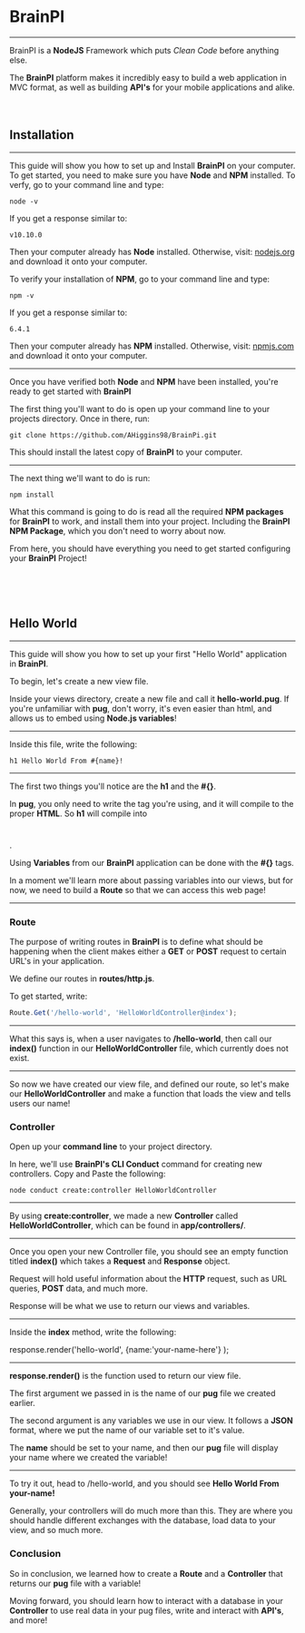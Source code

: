 # BrainPI
***

BrainPI is a **NodeJS** Framework which puts *Clean Code* before anything else.

The **BrainPI** platform makes it incredibly easy to build a web application in MVC format, as well as building **API's** for your mobile applications and alike.
\
\
&nbsp;
## Installation

* * *

This guide will show you how to set up and Install **BrainPI** on your computer. To get started, you need to make sure you have **Node** and **NPM** installed. To verfy, go to your command line and type:

```
node -v
```

If you get a response similar to:

```
v10.10.0
```

Then your computer already has **Node** installed. Otherwise, visit: [nodejs.org](https://nodejs.org/en/download/) and download it onto your computer.

To verify your installation of **NPM**, go to your command line and type:

```
npm -v
```

If you get a response similar to:

```
6.4.1
```

Then your computer already has **NPM** installed. Otherwise, visit: [npmjs.com](https://www.npmjs.com/get-npm) and download it onto your computer.

* * *

Once you have verified both **Node** and **NPM** have been installed, you're ready to get started with **BrainPI**

The first thing you'll want to do is open up your command line to your projects directory. Once in there, run:

```
git clone https://github.com/AHiggins98/BrainPi.git
```

This should install the latest copy of **BrainPI** to your computer.

* * *

The next thing we'll want to do is run:

```
npm install
```

What this command is going to do is read all the required **NPM packages** for **BrainPI** to work, and install them into your project. Including the **BrainPI NPM Package**, which you don't need to worry about now.

From here, you should have everything you need to get started configuring your **BrainPI** Project!

\
\
&nbsp;

## Hello World

* * *

This guide will show you how to set up your first "Hello World" application in **BrainPI**.

To begin, let's create a new view file.

Inside your views directory, create a new file and call it **hello-world.pug**. If you're unfamiliar with **pug**, don't worry, it's even easier than html, and allows us to embed using **Node.js variables**!

* * *

Inside this file, write the following:

```pug
h1 Hello World From #{name}!
```

* * *

The first two things you'll notice are the **h1** and the **#{}**.

In **pug**, you only need to write the tag you're using, and it will compile to the proper **HTML**. So **h1** will compile into **<h1> </h1>**.

Using **Variables** from our **BrainPI** application can be done with the **#{}** tags.

In a moment we'll learn more about passing variables into our views, but for now, we need to build a **Route** so that we can access this web page!

* * *

### Route

The purpose of writing routes in **BrainPI** is to define what should be happening when the client makes either a **GET** or **POST** request to certain URL's in your application.

We define our routes in **routes/http.js**.

To get started, write:

```javascript
Route.Get('/hello-world', 'HelloWorldController@index');
```

* * *

What this says is, when a user navigates to **/hello-world**, then call our **index()** function in our **HelloWorldController** file, which currently does not exist.

* * *

So now we have created our view file, and defined our route, so let's make our **HelloWorldController** and make a function that loads the view and tells users our name!

### Controller

Open up your **command line** to your project directory.

In here, we'll use **BrainPI's CLI Conduct** command for creating new controllers. Copy and Paste the following:

```
node conduct create:controller HelloWorldController
```

* * *

By using **create:controller**, we made a new **Controller** called **HelloWorldController**, which can be found in **app/controllers/**.

* * *

Once you open your new Controller file, you should see an empty function titled **index()** which takes a **Request** and **Response** object.

Request will hold useful information about the **HTTP** request, such as URL queries, **POST** data, and much more.

Response will be what we use to return our views and variables.

* * *

Inside the **index** method, write the following:

response.render('hello-world', {name:'your-name-here'} );

* * *

**response.render()** is the function used to return our view file.

The first argument we passed in is the name of our **pug** file we created earlier.

The second argument is any variables we use in our view. It follows a **JSON** format, where we put the name of our variable set to it's value.

The **name** should be set to your name, and then our **pug** file will display your name where we created the variable!

* * *

To try it out, head to <host>/hello-world, and you should see **Hello World From your-name!**

Generally, your controllers will do much more than this. They are where you should handle different exchanges with the database, load data to your view, and so much more.

### Conclusion

So in conclusion, we learned how to create a **Route** and a **Controller** that returns our **pug** file with a variable!

Moving forward, you should learn how to interact with a database in your **Controller** to use real data in your pug files, write and interact with **API's**, and more!